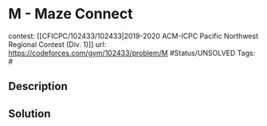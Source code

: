 # M - Maze Connect

contest: [[CFICPC/102433/102433|2019-2020 ACM-ICPC Pacific Northwest Regional Contest (Div. 1)]]
url: https://codeforces.com/gym/102433/problem/M
#Status/UNSOLVED
Tags: #

## Description

## Solution

